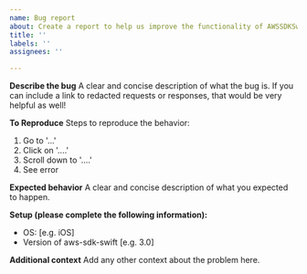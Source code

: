 ```yaml
---
name: Bug report
about: Create a report to help us improve the functionality of AWSSDKSwift!
title: ''
labels: ''
assignees: ''

---
```


**Describe the bug**
A clear and concise description of what the bug is. If you can include a link to redacted requests or responses, that would be very helpful as well!

**To Reproduce**
Steps to reproduce the behavior:
1. Go to '...'
2. Click on '....'
3. Scroll down to '....'
4. See error

**Expected behavior**
A clear and concise description of what you expected to happen.

**Setup (please complete the following information):**
 - OS: [e.g. iOS]
 - Version of aws-sdk-swift [e.g. 3.0]

**Additional context**
Add any other context about the problem here.
